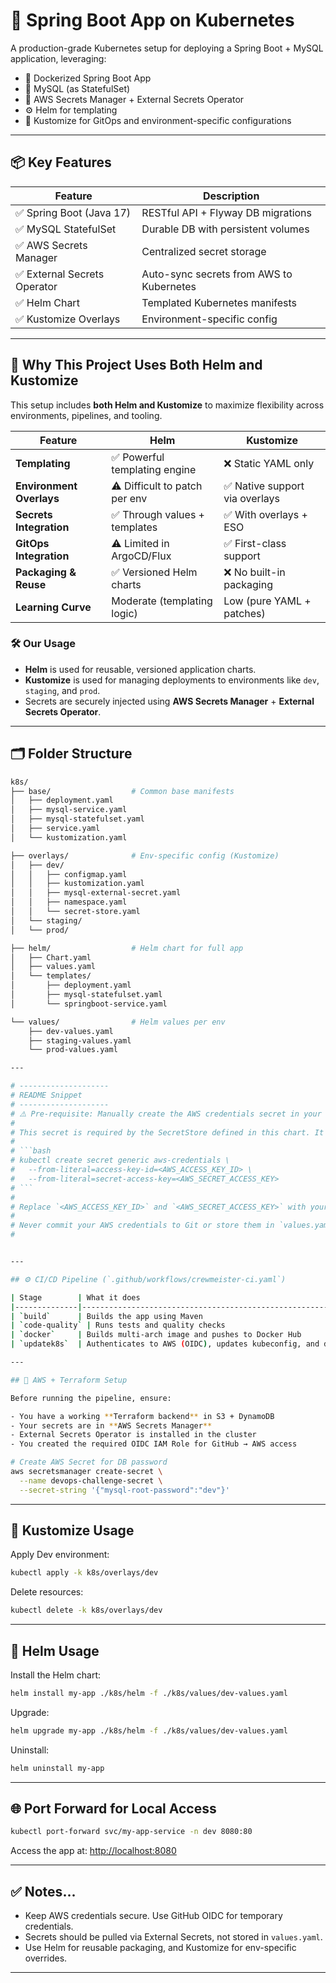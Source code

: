 # 🚀 Spring Boot App on Kubernetes

A production-grade Kubernetes setup for deploying a Spring Boot + MySQL application, leveraging:

- 🐳 Dockerized Spring Boot App
- 🐬 MySQL (as StatefulSet)
- 🔐 AWS Secrets Manager + External Secrets Operator
- ⚙️ Helm for templating
- 🧩 Kustomize for GitOps and environment-specific configurations

---

## 📦 Key Features

| Feature                    | Description |
|----------------------------|-------------|
| ✅ Spring Boot (Java 17)   | RESTful API + Flyway DB migrations |
| ✅ MySQL StatefulSet       | Durable DB with persistent volumes |
| ✅ AWS Secrets Manager     | Centralized secret storage |
| ✅ External Secrets Operator | Auto-sync secrets from AWS to Kubernetes |
| ✅ Helm Chart              | Templated Kubernetes manifests |
| ✅ Kustomize Overlays      | Environment-specific config |


---

## 🧩 Why This Project Uses Both Helm and Kustomize

This setup includes **both Helm and Kustomize** to maximize flexibility across environments, pipelines, and tooling.

| Feature                        | Helm                                | Kustomize                           |
|-------------------------------|--------------------------------------|-------------------------------------|
| **Templating**                | ✅ Powerful templating engine         | ❌ Static YAML only                 |
| **Environment Overlays**      | ⚠️ Difficult to patch per env         | ✅ Native support via overlays       |
| **Secrets Integration**       | ✅ Through values + templates         | ✅ With overlays + ESO              |
| **GitOps Integration**        | ⚠️ Limited in ArgoCD/Flux             | ✅ First-class support               |
| **Packaging & Reuse**         | ✅ Versioned Helm charts              | ❌ No built-in packaging             |
| **Learning Curve**            | Moderate (templating logic)          | Low (pure YAML + patches)           |

### 🛠️ Our Usage

- **Helm** is used for reusable, versioned application charts.
- **Kustomize** is used for managing deployments to environments like `dev`, `staging`, and `prod`.
- Secrets are securely injected using **AWS Secrets Manager** + **External Secrets Operator**.

---

## 🗂 Folder Structure

```bash
k8s/
├── base/                  # Common base manifests
│   ├── deployment.yaml
│   ├── mysql-service.yaml
│   ├── mysql-statefulset.yaml
│   ├── service.yaml
│   └── kustomization.yaml

├── overlays/              # Env-specific config (Kustomize)
│   ├── dev/
│   │   ├── configmap.yaml
│   │   ├── kustomization.yaml
│   │   ├── mysql-external-secret.yaml
│   │   ├── namespace.yaml
│   │   └── secret-store.yaml
│   └── staging/
│   └── prod/

├── helm/                  # Helm chart for full app
│   ├── Chart.yaml
│   ├── values.yaml
│   └── templates/
│       ├── deployment.yaml
│       ├── mysql-statefulset.yaml
│       └── springboot-service.yaml

└── values/                # Helm values per env
    ├── dev-values.yaml
    ├── staging-values.yaml
    └── prod-values.yaml

---

# --------------------
# README Snippet
# --------------------
# ⚠️ Pre-requisite: Manually create the AWS credentials secret in your cluster
#
# This secret is required by the SecretStore defined in this chart. It must be created **outside Helm**:
#
# ```bash
# kubectl create secret generic aws-credentials \
#   --from-literal=access-key-id=<AWS_ACCESS_KEY_ID> \
#   --from-literal=secret-access-key=<AWS_SECRET_ACCESS_KEY>
# ```
#
# Replace `<AWS_ACCESS_KEY_ID>` and `<AWS_SECRET_ACCESS_KEY>` with your real values.
#
# Never commit your AWS credentials to Git or store them in `values.yaml`.
#


---

## ⚙️ CI/CD Pipeline (`.github/workflows/crewmeister-ci.yaml`)

| Stage        | What it does                                           |
|--------------|--------------------------------------------------------|
| `build`      | Builds the app using Maven                             |
| `code-quality` | Runs tests and quality checks                         |
| `docker`     | Builds multi-arch image and pushes to Docker Hub       |
| `updatek8s`  | Authenticates to AWS (OIDC), updates kubeconfig, and deploys Helm chart to EKS |

---

## 🔐 AWS + Terraform Setup

Before running the pipeline, ensure:

- You have a working **Terraform backend** in S3 + DynamoDB
- Your secrets are in **AWS Secrets Manager**
- External Secrets Operator is installed in the cluster
- You created the required OIDC IAM Role for GitHub → AWS access

# Create AWS Secret for DB password
aws secretsmanager create-secret \
  --name devops-challenge-secret \
  --secret-string '{"mysql-root-password":"dev"}'
```

---

## 🎯 Kustomize Usage

Apply Dev environment:

```bash
kubectl apply -k k8s/overlays/dev
```

Delete resources:

```bash
kubectl delete -k k8s/overlays/dev
```

---

## 🎯 Helm Usage

Install the Helm chart:

```bash
helm install my-app ./k8s/helm -f ./k8s/values/dev-values.yaml
```

Upgrade:

```bash
helm upgrade my-app ./k8s/helm -f ./k8s/values/dev-values.yaml
```

Uninstall:

```bash
helm uninstall my-app
```

---

## 🌐 Port Forward for Local Access

```bash
kubectl port-forward svc/my-app-service -n dev 8080:80
```

Access the app at: [http://localhost:8080](http://localhost:8080)

---

## ✅ Notes...

- Keep AWS credentials secure. Use GitHub OIDC for temporary credentials.
- Secrets should be pulled via External Secrets, not stored in `values.yaml`.
- Use Helm for reusable packaging, and Kustomize for env-specific overrides.

---
